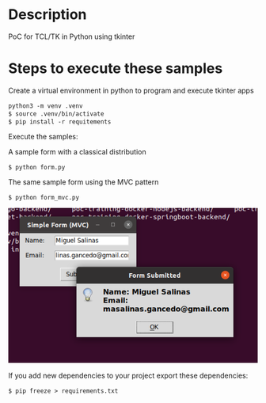 # Description
PoC for TCL/TK in Python using tkinter

# Steps to execute these samples
Create a virtual environment in python to program and execute tkinter apps
 ```
python3 -m venv .venv
$ source .venv/bin/activate
$ pip install -r requitements
```

Execute the samples:

A sample form with a classical distribution
```
$ python form.py
```

The same sample form using the MVC pattern
```
$ python form_mvc.py
```

![mongo-compass](./captures/form.png "form mvc")

If you add new dependencies to your project export these dependencies:

```
$ pip freeze > requirements.txt
```